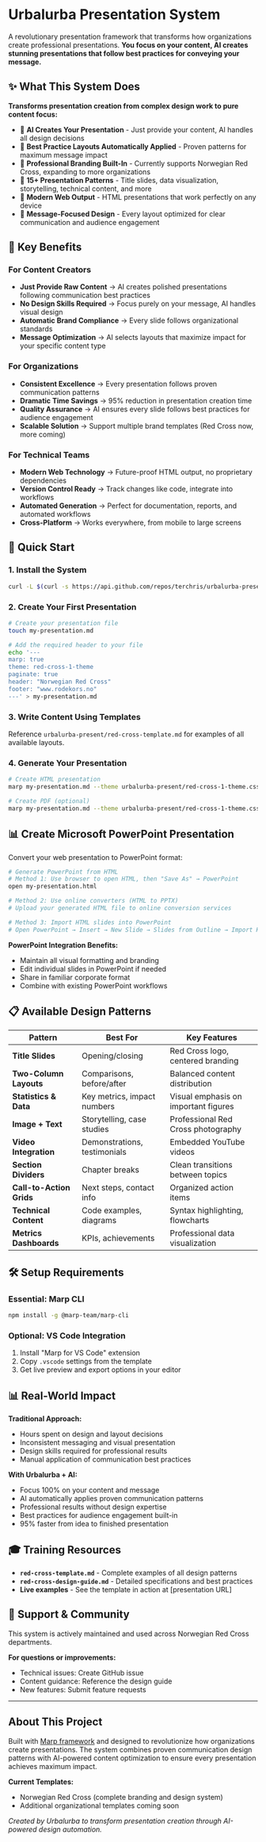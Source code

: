 # Urbalurba Presentation System

A revolutionary presentation framework that transforms how organizations create professional presentations. **You focus on your content, AI creates stunning presentations that follow best practices for conveying your message.**

## ✨ What This System Does

**Transforms presentation creation from complex design work to pure content focus:**

- 🤖 **AI Creates Your Presentation** - Just provide your content, AI handles all design decisions
- 🎨 **Best Practice Layouts Automatically Applied** - Proven patterns for maximum message impact
- 🏢 **Professional Branding Built-In** - Currently supports Norwegian Red Cross, expanding to more organizations
- 🚀 **15+ Presentation Patterns** - Title slides, data visualization, storytelling, technical content, and more  
- 📱 **Modern Web Output** - HTML presentations that work perfectly on any device
- 🧠 **Message-Focused Design** - Every layout optimized for clear communication and audience engagement

## 🎯 Key Benefits

### For Content Creators
- **Just Provide Raw Content** → AI creates polished presentations following communication best practices
- **No Design Skills Required** → Focus purely on your message, AI handles visual design
- **Automatic Brand Compliance** → Every slide follows organizational standards
- **Message Optimization** → AI selects layouts that maximize impact for your specific content type

### For Organizations  
- **Consistent Excellence** → Every presentation follows proven communication patterns
- **Dramatic Time Savings** → 95% reduction in presentation creation time
- **Quality Assurance** → AI ensures every slide follows best practices for audience engagement
- **Scalable Solution** → Support multiple brand templates (Red Cross now, more coming)

### For Technical Teams
- **Modern Web Technology** → Future-proof HTML output, no proprietary dependencies
- **Version Control Ready** → Track changes like code, integrate into workflows
- **Automated Generation** → Perfect for documentation, reports, and automated workflows
- **Cross-Platform** → Works everywhere, from mobile to large screens

## 🚀 Quick Start

### 1. Install the System
```bash
curl -L $(curl -s https://api.github.com/repos/terchris/urbalurba-present/releases/latest | grep "browser_download_url.*urbalurba-present.zip" | cut -d '"' -f 4) -o urbalurba-present.zip && unzip urbalurba-present.zip -d urbalurba-present && rm urbalurba-present.zip
```

### 2. Create Your First Presentation
```bash
# Create your presentation file
touch my-presentation.md

# Add the required header to your file
echo '---
marp: true
theme: red-cross-1-theme
paginate: true
header: "Norwegian Red Cross"
footer: "www.rodekors.no"
---' > my-presentation.md
```

### 3. Write Content Using Templates
Reference `urbalurba-present/red-cross-template.md` for examples of all available layouts.

### 4. Generate Your Presentation
```bash
# Create HTML presentation
marp my-presentation.md --theme urbalurba-present/red-cross-1-theme.css -o my-presentation.html

# Create PDF (optional)
marp my-presentation.md --theme urbalurba-present/red-cross-1-theme.css --pdf
```

## 📊 Create Microsoft PowerPoint Presentation

Convert your web presentation to PowerPoint format:

```bash
# Generate PowerPoint from HTML
# Method 1: Use browser to open HTML, then "Save As" → PowerPoint
open my-presentation.html

# Method 2: Use online converters (HTML to PPTX)
# Upload your generated HTML file to online conversion services

# Method 3: Import HTML slides into PowerPoint
# Open PowerPoint → Insert → New Slide → Slides from Outline → Import HTML
```

**PowerPoint Integration Benefits:**
- Maintain all visual formatting and branding
- Edit individual slides in PowerPoint if needed
- Share in familiar corporate format
- Combine with existing PowerPoint workflows

## 📋 Available Design Patterns

| Pattern | Best For | Key Features |
|---------|----------|--------------|
| **Title Slides** | Opening/closing | Red Cross logo, centered branding |
| **Two-Column Layouts** | Comparisons, before/after | Balanced content distribution |
| **Statistics & Data** | Key metrics, impact numbers | Visual emphasis on important figures |
| **Image + Text** | Storytelling, case studies | Professional Red Cross photography |
| **Video Integration** | Demonstrations, testimonials | Embedded YouTube videos |
| **Section Dividers** | Chapter breaks | Clean transitions between topics |
| **Call-to-Action Grids** | Next steps, contact info | Organized action items |
| **Technical Content** | Code examples, diagrams | Syntax highlighting, flowcharts |
| **Metrics Dashboards** | KPIs, achievements | Professional data visualization |

## 🛠️ Setup Requirements

### Essential: Marp CLI
```bash
npm install -g @marp-team/marp-cli
```

### Optional: VS Code Integration
1. Install "Marp for VS Code" extension
2. Copy `.vscode` settings from the template
3. Get live preview and export options in your editor

## 📊 Real-World Impact

**Traditional Approach:**
- Hours spent on design and layout decisions
- Inconsistent messaging and visual presentation
- Design skills required for professional results
- Manual application of communication best practices

**With Urbalurba + AI:**
- Focus 100% on your content and message
- AI automatically applies proven communication patterns
- Professional results without design expertise
- Best practices for audience engagement built-in
- 95% faster from idea to finished presentation

## 🎓 Training Resources

- **`red-cross-template.md`** - Complete examples of all design patterns
- **`red-cross-design-guide.md`** - Detailed specifications and best practices
- **Live examples** - See the template in action at [presentation URL]

## 🤝 Support & Community

This system is actively maintained and used across Norwegian Red Cross departments. 

**For questions or improvements:**
- Technical issues: Create GitHub issue
- Content guidance: Reference the design guide
- New features: Submit feature requests

---

## About This Project

Built with [Marp framework](https://marp.app/) and designed to revolutionize how organizations create presentations. The system combines proven communication design patterns with AI-powered content optimization to ensure every presentation achieves maximum impact.

**Current Templates:**
- Norwegian Red Cross (complete branding and design system)
- Additional organizational templates coming soon

*Created by Urbalurba to transform presentation creation through AI-powered design automation.*